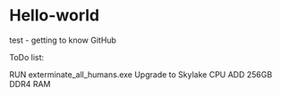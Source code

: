 # Hello-world
test - getting to know GitHub

ToDo list:

RUN exterminate_all_humans.exe
Upgrade to Skylake CPU
ADD 256GB DDR4 RAM
